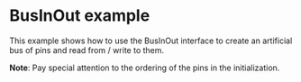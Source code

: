 # BusInOut example

This example shows how to use the BusInOut interface to create an artificial bus of pins and read from / write to them. 

**Note**: Pay special attention to the ordering of the pins in the initialization. 
